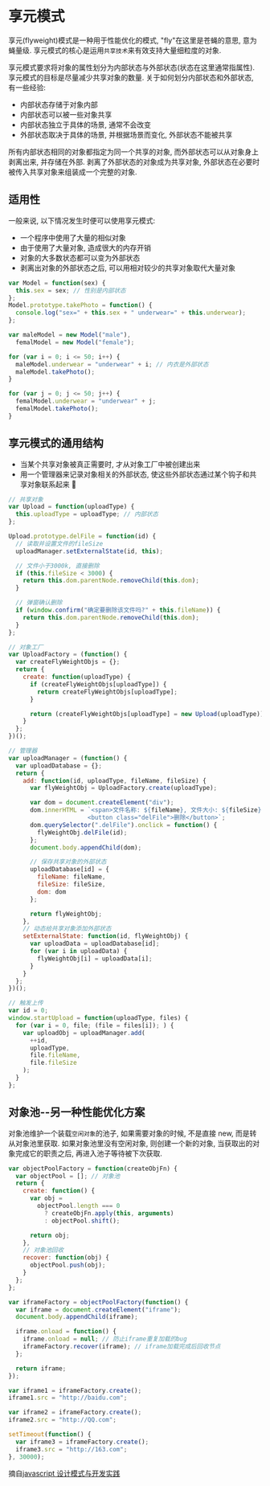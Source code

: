 # 享元模式

享元(flyweight)模式是一种用于性能优化的模式, "fly"在这里是苍蝇的意思, 意为蝇量级. 享元模式的核心是运用`共享技术`来有效支持大量细粒度的对象.

享元模式要求将对象的属性划分为内部状态与外部状态(状态在这里通常指属性). 享元模式的目标是尽量减少共享对象的数量. 关于如何划分内部状态和外部状态, 有一些经验:

- 内部状态存储于对象内部
- 内部状态可以被一些对象共享
- 内部状态独立于具体的场景, 通常不会改变
- 外部状态取决于具体的场景, 并根据场景而变化, 外部状态不能被共享

所有内部状态相同的对象都指定为同一个共享的对象, 而外部状态可以从对象身上剥离出来, 并存储在外部. 剥离了外部状态的对象成为共享对象, 外部状态在必要时被传入共享对象来组装成一个完整的对象.

## 适用性

一般来说, 以下情况发生时便可以使用享元模式:

- 一个程序中使用了大量的相似对象
- 由于使用了大量对象, 造成很大的内存开销
- 对象的大多数状态都可以变为外部状态
- 剥离出对象的外部状态之后, 可以用相对较少的共享对象取代大量对象

```javascript
var Model = function(sex) {
  this.sex = sex; // 性别是内部状态
};
Model.prototype.takePhoto = function() {
  console.log("sex=" + this.sex + " underwear=" + this.underwear);
};

var maleModel = new Model("male"),
  femalModel = new Model("female");

for (var i = 0; i <= 50; i++) {
  maleModel.underwear = "underwear" + i; // 内衣是外部状态
  maleModel.takePhoto();
}

for (var j = 0; j <= 50; j++) {
  femalModel.underwear = "underwear" + j;
  femalModel.takePhoto();
}
```

## 享元模式的通用结构

- 当某个共享对象被真正需要时, 才从对象工厂中被创建出来
- 用一个管理器来记录对象相关的外部状态, 使这些外部状态通过某个钩子和共享对象联系起来
  

```javascript
// 共享对象
var Upload = function(uploadType) {
  this.uploadType = uploadType; // 内部状态
};

Upload.prototype.delFile = function(id) {
  // 读取并设置文件的fileSize
  uploadManager.setExternalState(id, this);

  // 文件小于3000k, 直接删除
  if (this.fileSize < 3000) {
    return this.dom.parentNode.removeChild(this.dom);
  }

  // 弹窗确认删除
  if (window.confirm("确定要删除该文件吗?" + this.fileName)) {
    return this.dom.parentNode.removeChild(this.dom);
  }
};

// 对象工厂
var UploadFactory = (function() {
  var createFlyWeightObjs = {};
  return {
    create: function(uploadType) {
      if (createFlyWeightObjs[uploadType]) {
        return createFlyWeightObjs[uploadType];
      }

      return (createFlyWeightObjs[uploadType] = new Upload(uploadType));
    }
  };
})();

// 管理器
var uploadManager = (function() {
  var uploadDatabase = {};
  return {
    add: function(id, uploadType, fileName, fileSize) {
      var flyWeightObj = UploadFactory.create(uploadType);

      var dom = document.createElement("div");
      dom.innerHTML = `<span>文件名称: ${fileName}, 文件大小: ${fileSize}</span>
                      <button class="delFile">删除</button>`;
      dom.querySelector(".delFile").onclick = function() {
        flyWeightObj.delFile(id);
      };
      document.body.appendChild(dom);

      // 保存共享对象的外部状态
      uploadDatabase[id] = {
        fileName: fileName,
        fileSize: fileSize,
        dom: dom
      };

      return flyWeightObj;
    },
    // 动态给共享对象添加外部状态
    setExternalState: function(id, flyWeightObj) {
      var uploadData = uploadDatabase[id];
      for (var i in uploadData) {
        flyWeightObj[i] = uploadData[i];
      }
    }
  };
})();

// 触发上传
var id = 0;
window.startUpload = function(uploadType, files) {
  for (var i = 0, file; (file = files[i]); ) {
    var uploadObj = uploadManager.add(
      ++id,
      uploadType,
      file.fileName,
      file.fileSize
    );
  }
};
```

## 对象池--另一种性能优化方案

对象池维护一个装载`空闲对象`的池子, 如果需要对象的时候, 不是直接 new, 而是转从对象池里获取. 如果对象池里没有空闲对象, 则创建一个新的对象, 当获取出的对象完成它的职责之后, 再进入池子等待被下次获取.

```javascript
var objectPoolFactory = function(createObjFn) {
  var objectPool = []; // 对象池
  return {
    create: function() {
      var obj =
        objectPool.length === 0
          ? createObjFn.apply(this, arguments)
          : objectPool.shift();

      return obj;
    },
    // 对象池回收
    recover: function(obj) {
      objectPool.push(obj);
    }
  };
};

var iframeFactory = objectPoolFactory(function() {
  var iframe = document.createElement("iframe");
  document.body.appendChild(iframe);

  iframe.onload = function() {
    iframe.onload = null; // 防止iframe重复加载的bug
    iframeFactory.recover(iframe); // iframe加载完成后回收节点
  };

  return iframe;
});

var iframe1 = iframeFactory.create();
iframe1.src = "http://baidu.com";

var iframe2 = iframeFactory.create();
iframe2.src = "http://QQ.com";

setTimeout(function() {
  var iframe3 = iframeFactory.create();
  iframe3.src = "http://163.com";
}, 30000);
```

摘自[javascript 设计模式与开发实践](https://book.douban.com/subject/26382780/)
